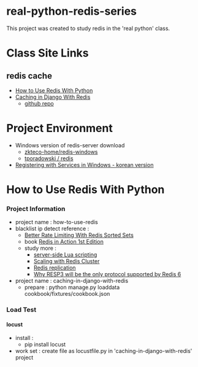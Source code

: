 # real-python-redis-series

This project was created to study redis in the 'real python' class.

# Class Site Links

## redis cache

- [How to Use Redis With Python](https://realpython.com/python-redis/)
- [Caching in Django With Redis](https://realpython.com/caching-in-django-with-redis/)
  - [github repo](https://github.com/realpython/django-redis-cache)

# Project Environment

- Windows version of redis-server download
  - [zkteco-home/redis-windows](https://github.com/zkteco-home/redis-windows)
  - [tporadowski / redis](https://github.com/tporadowski/redis)
- [Registering with Services in Windows - korean version](https://gerger.tistory.com/143)

# How to Use Redis With Python

### Project Information

- project name : how-to-use-redis
- blacklist ip detect reference :
  - [Better Rate Limiting With Redis Sorted Sets](https://engineering.classdojo.com/blog/2015/02/06/rolling-rate-limiter/)
  - book [Redis in Action 1st Edition](https://www.amazon.com/dp/1617290858/?tag=devdetailpage02-20)
  - study more :
    - [server-side Lua scripting](https://redis.io/commands/eval/)
    - [Scaling with Redis Cluster](https://redis.io/docs/management/scaling/)
    - [Redis replication](https://redis.io/docs/management/replication/)
    - [Why RESP3 will be the only protocol supported by Redis 6](http://antirez.com/news/125)
- project name : caching-in-django-with-redis
  - prepare : python manage.py loaddata cookbook/fixtures/cookbook.json

### Load Test

#### locust

- install :
  - pip install locust
- work set : create file as locustfile.py in 'caching-in-django-with-redis' project
